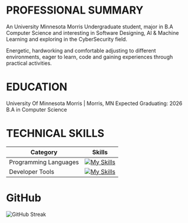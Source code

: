 # PROFESSIONAL SUMMARY

An University Minnesota Morris Undergraduate student, major in B.A Computer Science and interesting in Software Designing, AI & Machine Learning and exploring in the CyberSecurity field.

Energetic, hardworking and comfortable adjusting to different environments, eager to learn, code and gaining experiences through practical activities.

# EDUCATION
University Of Minnesota Morris | Morris, MN                                                     Expected Graduating: 2026
B.A in Computer Science

# TECHNICAL SKILLS

| Category              | Skills                                                                                                                                                       |
|-----------------------|--------------------------------------------------------------------------------------------------------------------------------------------------------------|
| Programming Languages | [![My Skills](https://skillicons.dev/icons?i=java,py,ts,js,html,css,figma&theme=light)](https://skillicons.dev)                                             |
| Developer Tools       | [![My Skills](https://skillicons.dev/icons?i=vscode,pycharm,angular,git,github&theme=light)](https://skillicons.dev)                                         |

# GitHub

![GitHub Streak](https://github-readme-streak-stats.herokuapp.com/?user=AndrewLam288)